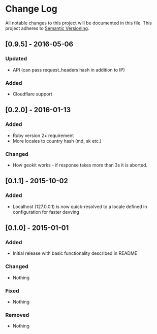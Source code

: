 # Change Log
All notable changes to this project will be documented in this file.
This project adheres to [Semantic Versioning](http://semver.org/).

## [0.9.5] - 2016-05-06
### Updated
* API (can pass request_headers hash in addition to IP)
### Added
* Cloudflare support

## [0.2.0] - 2016-01-13
### Added
* Ruby version 2+ requirement
* More locales to country hash (md, sk etc.)

### Changed  
* How geokit works - if response takes more than 3s it is aborted.

## [0.1.1] - 2015-10-02
### Added
* Localhost (127.0.0.1) is now quick-resolved to a locale defined in configuration for faster devving

## [0.1.0] - 2015-01-01  
### Added  
* Initial release with basic functionality described in README  

### Changed  
* Nothing

### Fixed
* Nothing

### Removed
* Nothing
